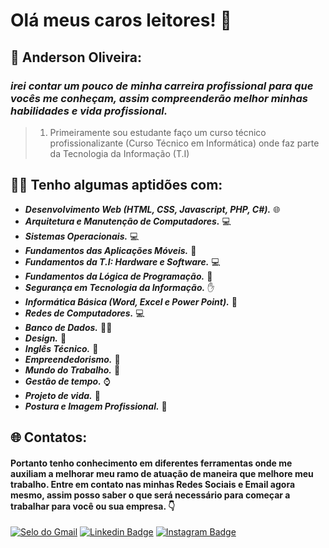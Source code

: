 # Olá meus caros leitores! 👋

## 👦 Anderson Oliveira: 

### *irei contar um pouco de minha carreira profissional para que vocês me conheçam, assim compreenderão melhor minhas habilidades e vida profissional.*

>  1. Primeiramente sou estudante faço um curso técnico profissionalizante (Curso Técnico em Informática) onde faz parte da
> Tecnologia da Informação (T.I)

## 👨‍💻 Tenho algumas aptidões com: 

- ***Desenvolvimento Web (HTML, CSS, Javascript, PHP, C#).*** 🌐
- ***Arquitetura e Manutenção de Computadores.*** 💻
- ***Sistemas Operacionais.*** 💻
- ***Fundamentos das Aplicações Móveis.*** 📱
- ***Fundamentos da T.I: Hardware e Software.***  💻
- ***Fundamentos da Lógica de Programação.*** 📖
- ***Segurança em Tecnologia da Informação.***  ✋
- ***Informática Básica (Word, Excel e Power Point).*** 🏢
- ***Redes de Computadores.*** 💻
- ***Banco de Dados.*** 🏦🎲
- ***Design.*** 🎨
- ***Inglês Técnico.*** 💬
- ***Empreendedorismo.*** 💸
- ***Mundo do Trabalho.*** 💼
- ***Gestão de tempo.*** ⌚
- ***Projeto de vida.*** 🚀
- ***Postura e Imagem Profissional.*** 👦

## 🌐 Contatos:

#### Portanto tenho conhecimento em diferentes ferramentas onde me auxiliam a melhorar meu ramo de atuação de maneira que melhore meu trabalho.  Entre em contato nas minhas Redes Sociais e Email agora mesmo, assim posso saber o que será necessário para começar a trabalhar para você ou sua empresa.  👇

[![Selo do Gmail](https://img.shields.io/badge/-profissionalandersonoliveira@gmail.com-FF0000?style=flat-square&labelColor=FF0000&logo=Gmail&logoColor=white&link=mailto:profissionalandersonoliveira@gmail.com)](mailto:profissionalandersonoliveira@gmail.com) 
[![Linkedin Badge](https://img.shields.io/badge/-Francisco%20Anderson%20de%20Moura%20Oliveira-blue?style=flat-square&logo=Linkedin&logoColor=white&link=https://www.linkedin.com/in/francisco-anderson-de-moura-oliveira-898b021b9/)](https://www.linkedin.com/in/francisco-anderson-de-moura-oliveira-898b021b9/)
 [    ![Instagram Badge](https://img.shields.io/badge/-@tecnico.andersonoliveira-black?style=flat-square&logo=Instagram&logoColor=white&link=https://www.instagram.com/tecnico.andersonoliveira/)](https://www.instagram.com/tecnico_andersonoliveira/) 
